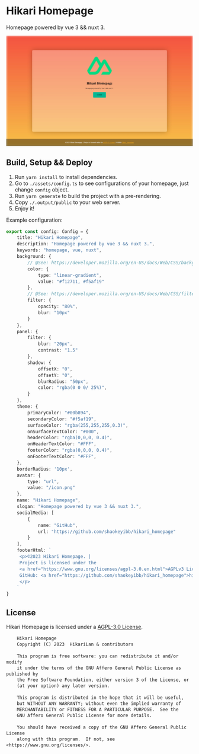# Hikari Homepage

Homepage powered by vue 3 && nuxt 3.

![screenshot](docs/screenshot.jpeg)

## Build, Setup && Deploy
1. Run `yarn install` to install dependencies.
2. Go to `./assets/config.ts` to see configurations of your homepage, just change `config` object.
3. Run `yarn generate` to build the project with a pre-rendering.
4. Copy `./.output/public` to your web server.
5. Enjoy it!

Example configuration: 
```typescript
export const config: Config = {
    title: "Hikari Homepage",
    description: "Homepage powered by vue 3 && nuxt 3.",
    keywords: "homepage, vue, nuxt",
    background: {
        // @See: https://developer.mozilla.org/en-US/docs/Web/CSS/background
        color: {
            type: "linear-gradient",
            value: "#f12711, #f5af19"
        },
        // @See: https://developer.mozilla.org/en-US/docs/Web/CSS/filter
        filter: {
            opacity: "80%",
            blur: "10px"
        }
    },
    panel: {
        filter: {
            blur: "20px",
            contrast: "1.5"
        },
        shadow: {
            offsetX: "0",
            offsetY: "0",
            blurRadius: "50px",
            color: "rgba(0 0 0/ 25%)",
        }
    },
    theme: {
        primaryColor: "#00b894",
        secondaryColor: "#f5af19",
        surfaceColor: "rgba(255,255,255,0.3)",
        onSurfaceTextColor: "#000",
        headerColor: "rgba(0,0,0, 0.4)",
        onHeaderTextColor: "#FFF",
        footerColor: "rgba(0,0,0, 0.4)",
        onFooterTextColor: "#FFF",
    },
    borderRadius: '10px',
    avatar: {
        type: "url",
        value: "/icon.png"
    },
    name: "Hikari Homepage",
    slogan: "Homepage powered by vue 3 && nuxt 3.",
    socialMedia: [
        {
            name: "GitHub",
            url: "https://github.com/shaokeyibb/hikari_homepage"
        }
    ],
    footerHtml: `
     <p>©2023 Hikari Homepage. | 
     Project is licensed under the 
     <a href="https://www.gnu.org/licenses/agpl-3.0.en.html">AGPLv3 License</a>. | 
     GitHub: <a href="https://github.com/shaokeyibb/hikari_homepage">hikari_homepage</a>
     </p>
    `
}
```

## License

Hikari Homepage is licensed under a [AGPL-3.0 License](LICENSE).

```
    Hikari Homepage
    Copyright (C) 2023  HikariLan & contributors

    This program is free software: you can redistribute it and/or modify
    it under the terms of the GNU Affero General Public License as published by
    the Free Software Foundation, either version 3 of the License, or
    (at your option) any later version.

    This program is distributed in the hope that it will be useful,
    but WITHOUT ANY WARRANTY; without even the implied warranty of
    MERCHANTABILITY or FITNESS FOR A PARTICULAR PURPOSE.  See the
    GNU Affero General Public License for more details.

    You should have received a copy of the GNU Affero General Public License
    along with this program.  If not, see <https://www.gnu.org/licenses/>.
```